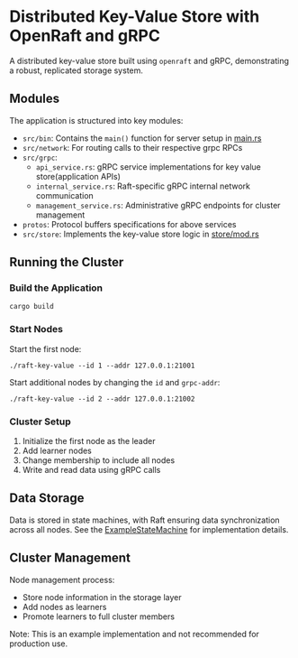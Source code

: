# Distributed Key-Value Store with OpenRaft and gRPC

A distributed key-value store built using `openraft` and gRPC, demonstrating a robust, replicated storage system.

## Modules

The application is structured into key modules:

 - `src/bin`: Contains the `main()` function for server setup in [main.rs](./src/bin/main.rs)
 - `src/network`: For routing calls to their respective grpc RPCs
 - `src/grpc`:
   - `api_service.rs`: gRPC service implementations for key value store(application APIs)
   - `internal_service.rs`: Raft-specific gRPC internal network communication
   - `management_service.rs`: Administrative gRPC endpoints for cluster management
 - `protos`: Protocol buffers specifications for above services
 - `src/store`: Implements the key-value store logic in [store/mod.rs](./src/store/mod.rs)

## Running the Cluster

### Build the Application

```shell
cargo build
```

### Start Nodes

Start the first node:
```shell
./raft-key-value --id 1 --addr 127.0.0.1:21001
```

Start additional nodes by changing the `id` and `grpc-addr`:
```shell
./raft-key-value --id 2 --addr 127.0.0.1:21002
```

### Cluster Setup

1. Initialize the first node as the leader
2. Add learner nodes
3. Change membership to include all nodes
4. Write and read data using gRPC calls

## Data Storage

Data is stored in state machines, with Raft ensuring data synchronization across all nodes. 
See the [ExampleStateMachine](./src/store/mod.rs) for implementation details.

## Cluster Management

Node management process:
- Store node information in the storage layer
- Add nodes as learners
- Promote learners to full cluster members

Note: This is an example implementation and not recommended for production use.
